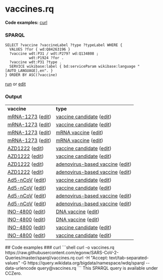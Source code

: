 # vaccines.rq
**Code examples:** [curl](#curl)
### SPARQL
```sparql
SELECT ?vaccine ?vaccineLabel ?type ?typeLabel WHERE {
  VALUES ?for { wd:Q84263196 }
  ?vaccine wdt:P31 / wdt:P279? wd:Q134808 ;
           wdt:P1924 ?for .
  ?vaccine wdt:P31 ?type .
  SERVICE wikibase:label { bd:serviceParam wikibase:language "[AUTO_LANGUAGE],en". }
} ORDER BY ASC(?vaccine)
```
[run](https://query.wikidata.org/embed.html#SELECT%20%3Fvaccine%20%3FvaccineLabel%20%3Ftype%20%3FtypeLabel%20WHERE%20%7B%0A%20%20VALUES%20%3Ffor%20%7B%20wd%3AQ84263196%20%7D%0A%20%20%3Fvaccine%20wdt%3AP31%20%2F%20wdt%3AP279%3F%20wd%3AQ134808%20%3B%0A%20%20%20%20%20%20%20%20%20%20%20wdt%3AP1924%20%3Ffor%20.%0A%20%20%3Fvaccine%20wdt%3AP31%20%3Ftype%20.%0A%20%20SERVICE%20wikibase%3Alabel%20%7B%20bd%3AserviceParam%20wikibase%3Alanguage%20%22%5BAUTO_LANGUAGE%5D%2Cen%22.%20%7D%0A%7D%20ORDER%20BY%20ASC%28%3Fvaccine%29%0A) or [edit](https://query.wikidata.org/#SELECT%20%3Fvaccine%20%3FvaccineLabel%20%3Ftype%20%3FtypeLabel%20WHERE%20%7B%0A%20%20VALUES%20%3Ffor%20%7B%20wd%3AQ84263196%20%7D%0A%20%20%3Fvaccine%20wdt%3AP31%20%2F%20wdt%3AP279%3F%20wd%3AQ134808%20%3B%0A%20%20%20%20%20%20%20%20%20%20%20wdt%3AP1924%20%3Ffor%20.%0A%20%20%3Fvaccine%20wdt%3AP31%20%3Ftype%20.%0A%20%20SERVICE%20wikibase%3Alabel%20%7B%20bd%3AserviceParam%20wikibase%3Alanguage%20%22%5BAUTO_LANGUAGE%5D%2Cen%22.%20%7D%0A%7D%20ORDER%20BY%20ASC%28%3Fvaccine%29%0A)


### Output
<table>
  <tr>
    <td><b>vaccine</b></td>
    <td><b>type</b></td>
  </tr>
  <tr>
    <td><a href="https://scholia.toolforge.org/Q87775025">mRNA-1273</a> (<a href="http://www.wikidata.org/entity/Q87775025">edit</a>)</td>
    <td><a href="https://scholia.toolforge.org/Q28051899">vaccine candidate</a> (<a href="http://www.wikidata.org/entity/Q28051899">edit</a>)</td>
  </tr>
  <tr>
    <td><a href="https://scholia.toolforge.org/Q87775025">mRNA-1273</a> (<a href="http://www.wikidata.org/entity/Q87775025">edit</a>)</td>
    <td><a href="https://scholia.toolforge.org/Q28051899">vaccine candidate</a> (<a href="http://www.wikidata.org/entity/Q28051899">edit</a>)</td>
  </tr>
  <tr>
    <td><a href="https://scholia.toolforge.org/Q87775025">mRNA-1273</a> (<a href="http://www.wikidata.org/entity/Q87775025">edit</a>)</td>
    <td><a href="https://scholia.toolforge.org/Q96695067">mRNA vaccine</a> (<a href="http://www.wikidata.org/entity/Q96695067">edit</a>)</td>
  </tr>
  <tr>
    <td><a href="https://scholia.toolforge.org/Q87775025">mRNA-1273</a> (<a href="http://www.wikidata.org/entity/Q87775025">edit</a>)</td>
    <td><a href="https://scholia.toolforge.org/Q96695067">mRNA vaccine</a> (<a href="http://www.wikidata.org/entity/Q96695067">edit</a>)</td>
  </tr>
  <tr>
    <td><a href="https://scholia.toolforge.org/Q95042269">AZD1222</a> (<a href="http://www.wikidata.org/entity/Q95042269">edit</a>)</td>
    <td><a href="https://scholia.toolforge.org/Q28051899">vaccine candidate</a> (<a href="http://www.wikidata.org/entity/Q28051899">edit</a>)</td>
  </tr>
  <tr>
    <td><a href="https://scholia.toolforge.org/Q95042269">AZD1222</a> (<a href="http://www.wikidata.org/entity/Q95042269">edit</a>)</td>
    <td><a href="https://scholia.toolforge.org/Q28051899">vaccine candidate</a> (<a href="http://www.wikidata.org/entity/Q28051899">edit</a>)</td>
  </tr>
  <tr>
    <td><a href="https://scholia.toolforge.org/Q95042269">AZD1222</a> (<a href="http://www.wikidata.org/entity/Q95042269">edit</a>)</td>
    <td><a href="https://scholia.toolforge.org/Q96841548">adenovirus-based vaccine</a> (<a href="http://www.wikidata.org/entity/Q96841548">edit</a>)</td>
  </tr>
  <tr>
    <td><a href="https://scholia.toolforge.org/Q95042269">AZD1222</a> (<a href="http://www.wikidata.org/entity/Q95042269">edit</a>)</td>
    <td><a href="https://scholia.toolforge.org/Q96841548">adenovirus-based vaccine</a> (<a href="http://www.wikidata.org/entity/Q96841548">edit</a>)</td>
  </tr>
  <tr>
    <td><a href="https://scholia.toolforge.org/Q96695265">Ad5-nCoV</a> (<a href="http://www.wikidata.org/entity/Q96695265">edit</a>)</td>
    <td><a href="https://scholia.toolforge.org/Q28051899">vaccine candidate</a> (<a href="http://www.wikidata.org/entity/Q28051899">edit</a>)</td>
  </tr>
  <tr>
    <td><a href="https://scholia.toolforge.org/Q96695265">Ad5-nCoV</a> (<a href="http://www.wikidata.org/entity/Q96695265">edit</a>)</td>
    <td><a href="https://scholia.toolforge.org/Q28051899">vaccine candidate</a> (<a href="http://www.wikidata.org/entity/Q28051899">edit</a>)</td>
  </tr>
  <tr>
    <td><a href="https://scholia.toolforge.org/Q96695265">Ad5-nCoV</a> (<a href="http://www.wikidata.org/entity/Q96695265">edit</a>)</td>
    <td><a href="https://scholia.toolforge.org/Q96841548">adenovirus-based vaccine</a> (<a href="http://www.wikidata.org/entity/Q96841548">edit</a>)</td>
  </tr>
  <tr>
    <td><a href="https://scholia.toolforge.org/Q96695265">Ad5-nCoV</a> (<a href="http://www.wikidata.org/entity/Q96695265">edit</a>)</td>
    <td><a href="https://scholia.toolforge.org/Q96841548">adenovirus-based vaccine</a> (<a href="http://www.wikidata.org/entity/Q96841548">edit</a>)</td>
  </tr>
  <tr>
    <td><a href="https://scholia.toolforge.org/Q96695266">INO-4800</a> (<a href="http://www.wikidata.org/entity/Q96695266">edit</a>)</td>
    <td><a href="https://scholia.toolforge.org/Q578537">DNA vaccine</a> (<a href="http://www.wikidata.org/entity/Q578537">edit</a>)</td>
  </tr>
  <tr>
    <td><a href="https://scholia.toolforge.org/Q96695266">INO-4800</a> (<a href="http://www.wikidata.org/entity/Q96695266">edit</a>)</td>
    <td><a href="https://scholia.toolforge.org/Q578537">DNA vaccine</a> (<a href="http://www.wikidata.org/entity/Q578537">edit</a>)</td>
  </tr>
  <tr>
    <td><a href="https://scholia.toolforge.org/Q96695266">INO-4800</a> (<a href="http://www.wikidata.org/entity/Q96695266">edit</a>)</td>
    <td><a href="https://scholia.toolforge.org/Q28051899">vaccine candidate</a> (<a href="http://www.wikidata.org/entity/Q28051899">edit</a>)</td>
  </tr>
  <tr>
    <td><a href="https://scholia.toolforge.org/Q96695266">INO-4800</a> (<a href="http://www.wikidata.org/entity/Q96695266">edit</a>)</td>
    <td><a href="https://scholia.toolforge.org/Q28051899">vaccine candidate</a> (<a href="http://www.wikidata.org/entity/Q28051899">edit</a>)</td>
  </tr>
</table>
## Code examples
### curl
```shell
curl -o vaccines.rq https://raw.githubusercontent.com/egonw/SARS-CoV-2-Queries/master/sparql/vaccines.rq
curl -H "Accept: text/tab-separated-values" -G https://query.wikidata.org/bigdata/namespace/wdq/sparql --data-urlencode query@vaccines.rq
```
This SPARQL query is available under CCZero.
